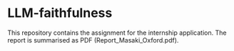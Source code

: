 # LLM-faithfulness

This repository contains the assignment for the internship application.
The report is summarised as PDF (Report_Masaki_Oxford.pdf).
